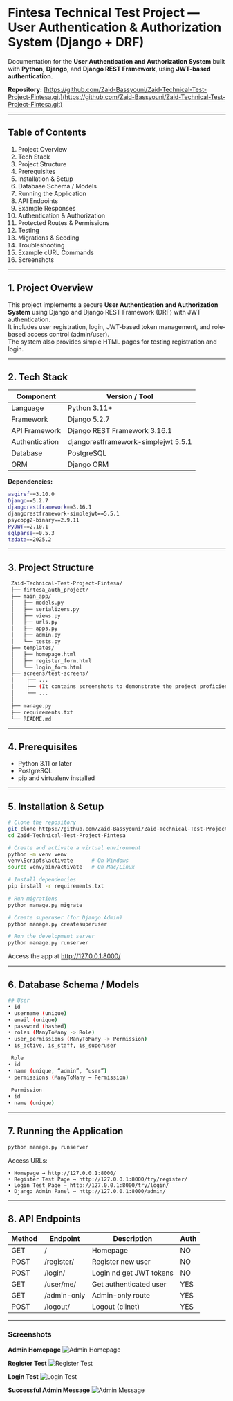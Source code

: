 # Fintesa Technical Test Project — User Authentication & Authorization System (Django + DRF)

Documentation for the **User Authentication and Authorization System** built with **Python**, **Django**, and **Django REST Framework**, using **JWT-based authentication**.

**Repository:** [https://github.com/Zaid-Bassyouni/Zaid-Technical-Test-Project-Fintesa.git](https://github.com/Zaid-Bassyouni/Zaid-Technical-Test-Project-Fintesa.git)

---

## Table of Contents

1. Project Overview  
2. Tech Stack  
3. Project Structure  
4. Prerequisites  
5. Installation & Setup  
6. Database Schema / Models  
7. Running the Application  
8. API Endpoints  
9. Example Responses  
10. Authentication & Authorization  
11. Protected Routes & Permissions  
12. Testing  
13. Migrations & Seeding  
14. Troubleshooting  
15. Example cURL Commands  
16. Screenshots  

---

## 1. Project Overview

This project implements a secure **User Authentication and Authorization System** using Django and Django REST Framework (DRF) with JWT authentication.  
It includes user registration, login, JWT-based token management, and role-based access control (admin/user).  
The system also provides simple HTML pages for testing registration and login.

---

## 2. Tech Stack

| Component      | Version / Tool                      |
| -------------- | ----------------------------------- |
| Language       | Python 3.11+                        |
| Framework      | Django 5.2.7                        |
| API Framework  | Django REST Framework 3.16.1        |
| Authentication | djangorestframework-simplejwt 5.5.1 |
| Database       | PostgreSQL                          |
| ORM            | Django ORM                          |

**Dependencies:**
```bash
asgiref==3.10.0
Django==5.2.7
djangorestframework==3.16.1
djangorestframework-simplejwt==5.5.1
psycopg2-binary==2.9.11
PyJWT==2.10.1
sqlparse==0.5.3
tzdata==2025.2
```
---


## 3. Project Structure
```bash
 Zaid-Technical-Test-Project-Fintesa/
 ├── fintesa_auth_project/
 ├── main_app/
 │   ├── models.py
 │   ├── serializers.py
 │   ├── views.py
 │   ├── urls.py
 │   ├── apps.py
 │   ├── admin.py
 │   └── tests.py
 ├── templates/
 │   ├── homepage.html
 │   ├── register_form.html
 │   └── login_form.html
 ├── screens/test-screens/
 │    ├── ...
 │    ├── (It contains screenshots to demonstrate the project proficiency)
 │    └── ...
 │
 ├── manage.py
 ├── requirements.txt
 └── README.md
```

---

## 4. Prerequisites

- Python 3.11 or later  
- PostgreSQL  
- pip and virtualenv installed

---

## 5. Installation & Setup

```bash
# Clone the repository
git clone https://github.com/Zaid-Bassyouni/Zaid-Technical-Test-Project-Fintesa.git
cd Zaid-Technical-Test-Project-Fintesa

# Create and activate a virtual environment
python -m venv venv
venv\Scripts\activate      # On Windows
source venv/bin/activate   # On Mac/Linux

# Install dependencies
pip install -r requirements.txt

# Run migrations
python manage.py migrate

# Create superuser (for Django Admin)
python manage.py createsuperuser

# Run the development server
python manage.py runserver
```
Access the app at http://127.0.0.1:8000/

---


## 6. Database Schema / Models
```bash
## User
• id 
• username (unique) 
• email (unique) 
• password (hashed) 
• roles (ManyToMany -> Role)
• user_permissions (ManyToMany -> Permission) 
• is_active, is_staff, is_superuser

 Role
• id
• name (unique, “admin”, “user”)
• permissions (ManyToMany → Permission)
 
 Permission
• id
• name (unique) 

```
---
## 7. Running the Application
```bash
python manage.py runserver
```
Access URLs:
```
• Homepage → http://127.0.0.1:8000/
• Register Test Page → http://127.0.0.1:8000/try/register/
• Login Test Page → http://127.0.0.1:8000/try/login/
• Django Admin Panel → http://127.0.0.1:8000/admin/
```
---

##  8. API Endpoints

| Method   |    Endpoint    |       Description       |   Auth    |
| -------- | ---------------|-------------------------|---------- |
| GET      |     /          | Homepage                | NO        |
| POST     | /register/     | Register new user       | NO        |
| POST     | /login/        | Login nd get JWT tokens | NO        |
| GET      | /user/me/      | Get authenticated user  | YES       |
| GET      | /admin-only    | Admin-only route        | YES       |
| POST     | /logout/       | Logout (clinet)         | YES       |


---













### Screenshots

**Admin Homepage**
![Admin Homepage](screens/test-screens/admin-homepage.png)

**Register Test**
![Register Test](screens/test-screens/register-test.png)

**Login Test**
![Login Test](screens/test-screens/login-test.png)

**Successful Admin Message**
![Admin Message](screens/test-screens/successful-admin-message-changed.png)
